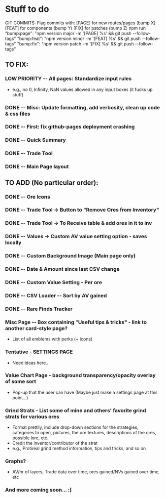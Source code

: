# Stuff to do

GIT COMMITS:
Flag commits with:
[PAGE] for new routes/pages (bump X)
[FEAT] for components (bump Y)
[FIX] for patches (bump Z)
npm run
"bump:page": "npm version major -m '[PAGE] %s' && git push --follow-tags"
"bump:feat": "npm version minor -m '[FEAT] %s' && git push --follow-tags"
"bump:fix": "npm version patch -m '[FIX] %s' && git push --follow-tags"

## TO FIX:

### LOW PRIORITY -- All pages: Standardize input rules
 - e.g., no 0, Infinity, NaN values allowed in any input boxes (it fucks up stuff)
### DONE -- Misc: Update formatting, add verbosity, clean up code & css files
### DONE -- First: fix github-pages deployment crashing
### DONE -- Quick Summary
### DONE -- Trade Tool
### DONE -- Main Page layout

## TO ADD (No particular order):

### DONE -- Ore Icons
### DONE -- Trade Tool -> Button to "Remove Ores from Inventory"
### DONE -- Trade Tool -> To Receive table & add ores in it to inv
### DONE -- Values -> Custom AV value setting option - saves locally
### DONE -- Custom Background Image (Main page only)
### DONE -- Date & Amount since last CSV change
### DONE -- Custom Value Setting - Per ore
### DONE -- CSV Loader -- Sort by AV gained
### DONE -- Rare Finds Tracker

### Misc Page -- Box containing "Useful tips & tricks" - link to another card-style page?
 - List of all emblems with perks (+ icons)

### Tentative - SETTINGS PAGE
 - Need ideas here...

### Value Chart Page - background transparency/opacity overlay of some sort
 - Pop-up that the user can have (Maybe just make a settings page at this point...)

### Grind Strats - List some of mine and others' favorite grind strats for various ores
 - Format prettily, include drop-down sections for the strategies, categories to open,
pictures, the ore textures, descriptions of the ores, possible lore, etc.
 - Credit the inventor/contributor of the strat
 - e.g., Protireal grind method information, tips and tricks, and so on

### Graphs?
 - AV/hr of layers, Trade data over time, ores gained/NVs gained over time, etc

### And more coming soon... :]